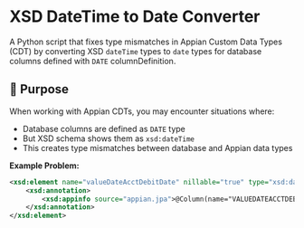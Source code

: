 # XSD DateTime to Date Converter

A Python script that fixes type mismatches in Appian Custom Data Types (CDT) by converting XSD `dateTime` types to `date` types for database columns defined with `DATE` columnDefinition.

## 🎯 Purpose

When working with Appian CDTs, you may encounter situations where:
- Database columns are defined as `DATE` type
- But XSD schema shows them as `xsd:dateTime` 
- This creates type mismatches between database and Appian data types

**Example Problem:**
```xml
<xsd:element name="valueDateAcctDebitDate" nillable="true" type="xsd:dateTime">
    <xsd:annotation>
        <xsd:appinfo source="appian.jpa">@Column(name="VALUEDATEACCTDEBITDATE", columnDefinition="DATE")</xsd:appinfo>
    </xsd:annotation>
</xsd:element>